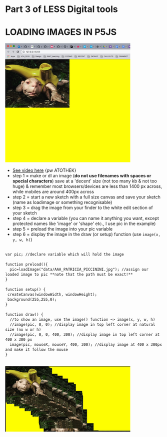 # Part 3 of LESS Digital tools

# LOADING IMAGES IN P5JS 
<img src="https://github.com/karenanndonnachie/LESS/blob/main/previewImages/turtle_topLeft.JPG" width="400px"/><br/>
* [See video here](https://vimeo.com/602397543) {pw ATOTHEK}
* step 1 = make or dl an image (**do not use filenames with spaces or special characters**) save at a 'decent' size (not too many kb & not too huge) & remember most browsers/devices are less than 1400 px across, while mobiles are around 400px across
* step 2 = start a new sketch with a full size canvas and save your sketch (name as loadimage or something recognisable)
* step 3 = drag the image from your finder to the white edit section of your sketch
* step 4 = declare a variable (you can name it anything you want, except protected names like 'image' or 'shape' etc., I use pic in the example)
* step 5 = preload the image into your pic variable
* step 6 = display the image in the draw (or setup) function (use <code>image(x, y, w, h)</code>)

<pre>
<code>
var pic; //declare variable which will hold the image

function preload(){
  pic=loadImage("data/AAA_PATRICIA_PICCININI.jpg"); //assign our loaded image to pic **note that the path must be exact!**
}

function setup() {
 createCanvas(windowWidth, windowHeight);
 background(255,255,0);
}

function draw() {
  //to show an image, use the image() function ~> image(x, y, w, h)
  //image(pic, 0, 0); //display image in top left corner at natural size (no w or h)
  //image(pic, 0, 0, 400, 300); //display image in top left corner at 400 x 300 px
  image(pic, mouseX, mouseY, 400, 300); //display image at 400 x 300px and make it follow the mouse
}
</code>
</pre>

<img src="https://github.com/karenanndonnachie/LESS/blob/main/previewImages/loadimage.gif" width="400px"/><br/>
 
